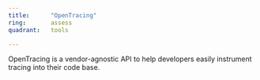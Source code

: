 ```yaml
---
title:      "OpenTracing"
ring:       assess
quadrant:   tools

---
```


OpenTracing is a vendor-agnostic API to help developers easily instrument tracing into their code base.